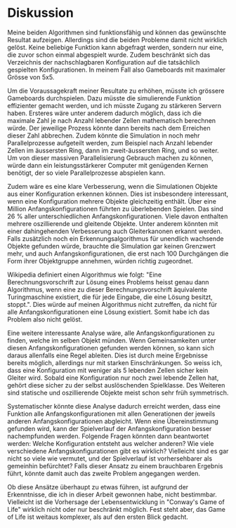 # Diskussion

Meine beiden Algorithmen sind funktionsfähig und können das gewünschte Resultat aufzeigen. Allerdings sind die beiden Probleme damit nicht wirklich gelöst. Keine beliebige Funktion kann abgefragt werden, sondern nur eine, die zuvor schon einmal abgespielt wurde. Zudem beschränkt sich das Verzeichnis der nachschlagbaren Konfiguration auf die tatsächlich gespielten Konfigurationen. In meinem Fall also Gameboards mit maximaler Grösse von 5x5. 

Um die Voraussagekraft meiner Resultate zu erhöhen, müsste ich grössere Gameboards durchspielen. Dazu müsste die simulierende Funktion effizienter gemacht werden, und ich müsste Zugang zu stärkeren Servern haben. Ersteres wäre unter anderem dadurch möglich, dass ich die maximale Zahl je nach Anzahl lebender Zellen mathematisch berechnen würde. Der jeweilige Prozess könnte dann bereits nach dem Erreichen dieser Zahl abbrechen. Zudem könnte die Simulation in noch mehr Parallelprozesse aufgeteilt werden, zum Beispiel nach Anzahl lebender Zellen im äussersten Ring, dann im zweit-äussersten Ring, und so weiter. Um von dieser massiven Parallelisierung Gebrauch machen zu können, würde dann ein leistungsstärkerer Computer mit genügenden Kernen benötigt, der so viele Parallelprozesse abspielen kann.

Zudem wäre es eine klare Verbesserung, wenn die Simulationen Objekte aus einer Konfiguration erkennen können. Dies ist insbesondere interessant, wenn eine Konfiguration mehrere Objekte gleichzeitig enthält. Über eine Million Anfangskonfigurationen führten zu überlebenden Spielen. Das sind 26 % aller unterschiedlichen Anfangskonfigurationen. Viele davon enthalten mehrere oszillierende und gleitende Objekte. Unter anderem könnten mit einer dahingehenden Verbesserung auch Gleiterkanonen erkannt werden. Falls zusätzlich noch ein Erkennungsalgorithmus für unendlich wachsende Objekte gefunden würde, brauchte die Simulation gar keinen Grenzwert mehr, und auch Anfangskonfigurationen, die erst nach 100 Durchgängen die Form ihrer Objektgruppe annehmen, würden richtig zugeordnet. 

Wikipedia definiert einen Algorithmus wie folgt: "Eine Berechnungsvorschrift zur Lösung eines Problems heisst genau dann Algorithmus, wenn eine zu dieser Berechnungsvorschrift äquivalente Turingmaschine existiert, die für jede Eingabe, die eine Lösung besitzt, stoppt.". Dies würde auf meinen Algorithmus nicht zutreffen, da nicht für alle Anfangskonfigurationen eine Lösung existiert. Somit habe ich das Problem also nicht gelöst. 

Eine weitere interessante Analyse wäre, alle Anfangskonfigurationen zu finden, welche im selben Objekt münden. Wenn Gemeinsamkeiten unter diesen Anfangskonfigurationen gefunden werden können, so kann sich daraus allenfalls eine Regel ableiten. 
Dies ist durch meine Ergebnisse bereits möglich, allerdings nur mit starken Einschränkungen. So weiss ich, dass eine Konfiguration mit weniger als 5 lebenden Zellen sicher kein Gleiter wird. Sobald eine Konfiguration nur noch zwei lebende Zellen hat, gehört diese sicher zu der selbst auslöschenden Spielklasse. Des Weiteren sind statische und oszillierende Objekte meist schon sehr früh symmetrisch.

Systematischer könnte diese Analyse dadurch erreicht werden, dass eine Funktion alle Anfangskonfigurationen mit allen Generationen der jeweils anderen Anfangskonfigurationen abgleicht. Wenn eine Übereinstimmung gefunden wird, kann der Spielverlauf der Anfangskonfiguration besser nachempfunden werden. Folgende Fragen könnten dann beantwortet werden: Welche Konfiguration entsteht aus welcher anderen? Wie viele verschiedene Anfangskonfigurationen gibt es wirklich? Vielleicht sind es gar nicht so viele wie vermutet, und der Spielverlauf ist vorhersehbarer als gemeinhin befürchtet? Falls dieser Ansatz zu einem brauchbaren Ergebnis führt, könnte damit auch das zweite Problem angegangen werden. 

Ob diese Ansätze überhaupt zu etwas führen, ist aufgrund der Erkenntnisse, die ich in dieser Arbeit gewonnen habe, nicht bestimmbar. Vielleicht ist die Vorhersage der Lebensentwicklung in "Conway's Game of Life" wirklich nicht oder nur beschränkt möglich. 
Fest steht aber, das Game of Life ist weitaus komplexer, als auf den ersten Blick gedacht.
 